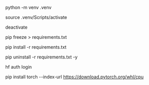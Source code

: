 <!-- virtual env create  -->
python -m venv .venv

<!-- virtual env activate (Git-Bash) -->
source .venv/Scripts/activate  

<!-- virtual env deactivate (Git-Bash) -->
deactivate

 <!-- for creating requirements.txt -->
pip freeze > requirements.txt 

 <!-- for installing requirements.txt -->
pip install -r requirements.txt 

 <!-- how to remove all the packages in a virtual env -->
pip uninstall -r requirements.txt -y

<!-- for passing token to hugging face run this command on cmd -->
hf auth login

<!-- for installing pytorch -->
pip install torch --index-url https://download.pytorch.org/whl/cpu
